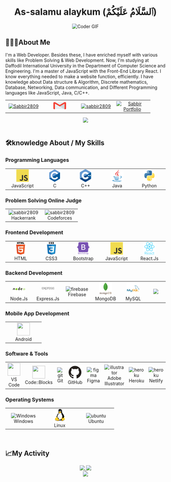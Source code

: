 <h1 align="center">As-salamu alaykum (ٱلسَّلَامُ عَلَيْكُمْ)</h1>

<div align="center">
  <img src="https://media.giphy.com/media/SWoSkN6DxTszqIKEqv/giphy.gif" alt="Coder GIF" width="300px"/>
</div>

<h2>👨🏽‍💻About Me </h2>

<p>I'm a Web Developer. Besides these, I have enriched myself with various skills like Problem Solving & Web Development. Now, I'm studying at Daffodil International University in the Department of Computer Science and Engineering. I'm a master of JavaScript with the Front-End Library React. I know everything needed to make a website function, efficiently. I have knowledge about Data structure & Algorithm, Discrete mathematics, Database, Networking, Data communication, and Different Programming languages like JavaScript, Java, C/C++.</p>

<table align="center">
  <tr >
    <td align="center" width="100">
      <a href="https://fb.com/sabbir2809">
        <img src="https://raw.githubusercontent.com/rahuldkjain/github-profile-readme-generator/master/src/images/icons/Social/facebook.svg" alt="Sabbir2809" height="30" width="40"/>
      </a>
    </td>
    <td align="center" width="100">
      <a href="mailto:sabbirto13@gmail.com">
        <img src="https://github.com/SatYu26/SatYu26/blob/master/Assets/Gmail.svg" alt="sabbirto13" height="30" width="40"/>
      </a>
    </td>
    <td align="center" width="100">
      <a href="https://linkedin.com/in/sabbir2809">
        <img src="https://raw.githubusercontent.com/rahuldkjain/github-profile-readme-generator/master/src/images/icons/Social/linked-in-alt.svg" alt="sabbir2809" height="30" width="40" />
      </a>
    </td>
    <td align="center" width="100">
      <a href="https://sabbir-portfolio.netlify.app/">
        <img src="https://img.icons8.com/bubbles/50/000000/web.png" alt="Sabbir Portfolio" height="30" width="30"/>
      </a>
    </td>
  </tr>
</table>

<div align="center">
  <img src="https://www.aalpha.net/wp-content/uploads/2020/12/full-stack-development.gif" width="300px"/>
</div>

<br>

<h2>🛠️knowledge About / My Skills</h2>

### Programming Languages

<table>
  <tr>
    <td align="center" width="100">
      <img src="https://raw.githubusercontent.com/devicons/devicon/master/icons/javascript/javascript-original.svg" alt="javascript" width="40" height="40"/>
      <br>JavaScript
    </td>
    <td align="center" width="100">
      <img src="https://raw.githubusercontent.com/devicons/devicon/master/icons/c/c-original.svg" alt="c" width="40" height="40"/>
      <br>C
    </td>
    <td align="center" width="100">
        <img src="https://raw.githubusercontent.com/devicons/devicon/master/icons/cplusplus/cplusplus-original.svg" alt="cplusplus" width="40" height="40"/>
      <br>C++
    </td>
    <td align="center" width="100">
      <img src="https://raw.githubusercontent.com/devicons/devicon/master/icons/java/java-original.svg" alt="java" width="40" height="40"/>
      <br>Java
    </td>
    <td align="center" width="100">
      <img src="https://raw.githubusercontent.com/devicons/devicon/master/icons/python/python-original.svg" alt="python" width="40" height="40"/>
      <br>Python
    </td>
  </tr>
</table>


### Problem Solving Online Judge

<table>
  <tr>
    <td align="center" width="100">
      <img src="https://raw.githubusercontent.com/rahuldkjain/github-profile-readme-generator/master/src/images/icons/Social/hackerrank.svg" alt="sabbir2809" height="30" width="40" />
      <br>Hackerrank
    </td>
    <td align="center" width="100">
      <img src="https://raw.githubusercontent.com/rahuldkjain/github-profile-readme-generator/master/src/images/icons/Social/codeforces.svg" alt="sabbir2809" height="30" width="40" />
      <br>Codeforces
    </td>
  </tr>
</table>

### Frontend Development

<table>
  <tr>
  <td align="center" width="100">
      <img src="https://raw.githubusercontent.com/devicons/devicon/master/icons/html5/html5-original-wordmark.svg" alt="html5" width="40" height="40"/>
      <br>HTML
    </td>
    <td align="center" width="100">
      <img src="https://raw.githubusercontent.com/devicons/devicon/master/icons/css3/css3-original-wordmark.svg" alt="css3" width="40" height="40"/>
      <br>CSS3
    </td>
    <td align="center" width="100">
      <img src="https://raw.githubusercontent.com/devicons/devicon/master/icons/bootstrap/bootstrap-plain-wordmark.svg" alt="bootstrap" width="40" height="40" >
      <br>Bootstrap
    </td>
    <td align="center" width="100">
      <img src="https://raw.githubusercontent.com/devicons/devicon/master/icons/javascript/javascript-original.svg" alt="javascript" width="40" height="40"/>
      <br>JavaScript
    </td>
    <td align="center" width="100">
      <img src="https://raw.githubusercontent.com/devicons/devicon/master/icons/react/react-original-wordmark.svg" alt="react" width="40" height="40"/>
      <br>React.Js
    </td>
  </tr>
</table>

### Backend Development

<table>
  <tr>
  <td align="center" width="100">
      <img src="https://raw.githubusercontent.com/devicons/devicon/master/icons/nodejs/nodejs-original-wordmark.svg" alt="nodejs" width="40" height="40"/>
      <br>Node.Js
    </td>
    <td align="center" width="100">
      <img src="https://raw.githubusercontent.com/devicons/devicon/master/icons/express/express-original-wordmark.svg" alt="express" width="40" height="40"/>
      <br>Express.Js
    </td>
    <td align="center" width="100">
      <img src="https://www.vectorlogo.zone/logos/firebase/firebase-icon.svg" alt="firebase" width="40" height="40"/>
      <br>Firebase
    </td>
    <td align="center" width="100">
      <img src="https://raw.githubusercontent.com/devicons/devicon/master/icons/mongodb/mongodb-original-wordmark.svg" alt="mongodb" width="40" height="40"/>
      <br>MongoDB
    </td>
    <td align="center" width="100">
      <img src="https://raw.githubusercontent.com/devicons/devicon/master/icons/mysql/mysql-original-wordmark.svg" alt="mysql" width="40" height="40"/>
      <br>MySQL
    </td>
    <td align="center" width="100">
      <img src="https://img.icons8.com/color/48/000000/npm.png"/>
      <br>
    </td>
  </tr>
</table>


### Mobile App Development

<table>
  <tr>
    <td align="center" width="100">
      <img src ='https://raw.githubusercontent.com/rahulbanerjee26/githubAboutMeGenerator/main/icons/android.svg'  width="40" height="40">
      <br>Android
    </td>
  </tr>
</table>


### Software & Tools

<table>
  <tr>
    <td align="center" width="100">
      <img src="https://img.icons8.com/color/48/4a90e2/visual-studio-code-2019.png" width="40" height="40"/>
      <br>VS Code
    </td>
    <td align="center" width="100">
      <img src="https://1.bp.blogspot.com/-h9D36wzWc1E/WRHtrvRXlyI/AAAAAAAABPI/3MGZ1bpRPTYYxFWOkV-QwsXzY9klH-84gCLcB/s400/code%2Bblock%2Blogo.jpg" width="40" height="40" />
      <br>Code::Blocks
    </td>
    <td align="center" width="100">
      <img src="https://www.vectorlogo.zone/logos/git-scm/git-scm-icon.svg" alt="git" width="40" height="40"/>
      <br>Git
    </td>
    <td align="center" width="100">
      <img src="https://raw.githubusercontent.com/github/explore/80688e429a7d4ef2fca1e82350fe8e3517d3494d/topics/github-api/github-api.png" alt="github" width="40" height="40"/>
      <br>GitHub
    </td>
    <td align="center" width="100">
      <img src="https://www.vectorlogo.zone/logos/figma/figma-icon.svg" alt="figma" width="40" height="40"/>
      <br>Figma
    </td>
    <td align="center" width="100">
      <img src="https://www.vectorlogo.zone/logos/adobe_illustrator/adobe_illustrator-icon.svg" alt="illustrator" width="40" height="40"/>
      <br>Adobe Illustrator
    </td>
    <td align="center" width="100">
      <img src="https://www.vectorlogo.zone/logos/heroku/heroku-icon.svg" alt="heroku" width="40" height="40"/>
      <br>Heroku
    </td>
    <td align="center" width="100">
      <img src="https://www.vectorlogo.zone/logos/netlify/netlify-icon.svg" alt="heroku" width="40" height="40"/>
      <br>Netlify
    </td>
  </tr>
</table>



### Operating Systems

<table>
  <tr>
    <td align="center" width="100">
      <img src="https://github.com/oHTGo/oHTGo/blob/main/images/windows.svg" alt="Windows" width="40" height="40"/>
      <br>Windows
    </td>
    <td align="center" width="100">
      <img src="https://raw.githubusercontent.com/devicons/devicon/master/icons/linux/linux-original.svg" alt="linux" width="40" height="40"/>
      <br>Linux
    </td>
    <td align="center" width="100">
      <img src="https://seeklogo.com/images/U/ubuntu-logo-8FDEC6A07B-seeklogo.com.png" alt="ubuntu" width="40" height="40" />
      <br>Ubuntu
    </td>
  </tr>
</table>
<br>

<h2>📈My Activity</h2>

<div align="center">
    <a href="https://github.com/Sabbir2809/">
      <img src="https://github-readme-stats.vercel.app/api?username=Sabbir2809&show_icons=true&theme=algolia&hide_border=true" width="49%"/>
    </a>
    <a href="https://github.com/Sabbir2809/">
      <img src="https://github-readme-streak-stats.herokuapp.com/?user=Sabbir2809&theme=algolia&hide_border=true" width="49%"/>
    </a>
</div>
<div align="center">
  <a href="https://github.com/Sabbir2809/">
      <img src="https://github-readme-stats.vercel.app/api/top-langs/?username=Sabbir2809&langs_count=8&theme=algolia&layout=compact&hide_border=true" width="50%"/>
  </a>
</div>

